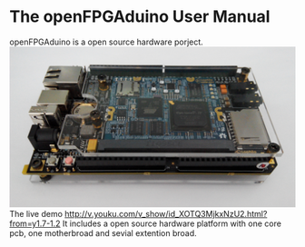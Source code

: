 # The openFPGAduino User Manual

openFPGAduino is a open source hardware porject.
![](main.jpg)
The live demo http://v.youku.com/v_show/id_XOTQ3MjkxNzU2.html?from=y1.7-1.2
It includes a open source hardware platform with one core pcb, one motherbroad and sevial extention broad.

